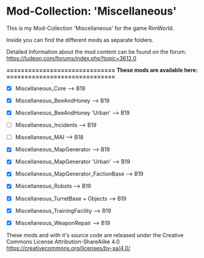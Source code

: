 # Mod-Collection: 'Miscellaneous'

This is my Mod-Collection 'Miscellaneous' for the game RimWorld.

Inside you can find the different mods as separate folders.

Detailed Information about the mod content can be found on the forum:
https://ludeon.com/forums/index.php?topic=3612.0


**==============================**
**These mods are available here:**
**==============================**
- [x] Miscellaneous_Core                        -->   B19 
- [x] Miscellaneous_BeeAndHoney                 -->   B19
- [x] Miscellaneous_BeeAndHoney 'Urban'         -->   B19
- [ ] Miscellaneous_Incidents                   -->   B19
- [ ] Miscellaneous_MAI                         -->   B18
- [x] Miscellaneous_MapGenerator                -->   B19 
- [x] Miscellaneous_MapGenerator 'Urban'        -->   B19
- [x] Miscellaneous_MapGenerator_FactionBase    -->   B19 
- [x] Miscellaneous_Robots                      -->   B19 
- [x] Miscellaneous_TurretBase + Objects        -->   B19
- [x] Miscellaneous_TrainingFacility            -->   B19 
- [x] Miscellaneous_WeaponRepair                -->   B19 




These mods and with it's source code are released under the Creative Commons License Attribution-ShareAlike 4.0
https://creativecommons.org/licenses/by-sa/4.0/
